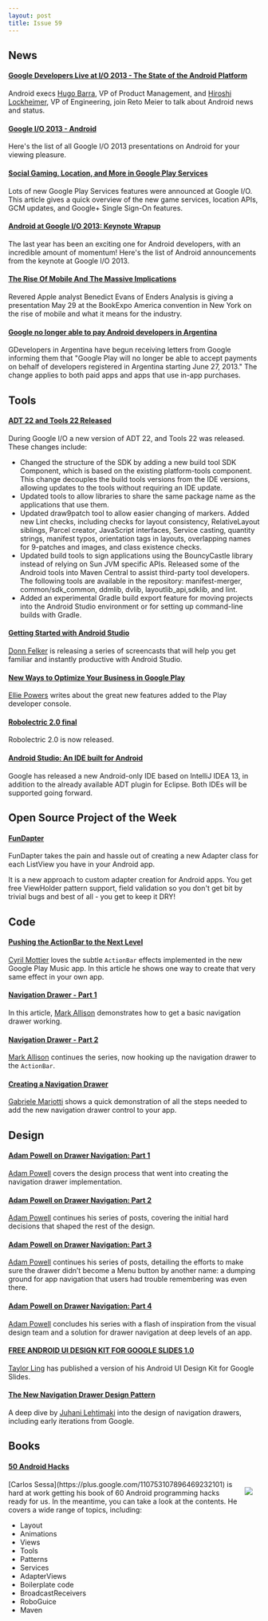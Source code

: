```yaml
---
layout: post
title: Issue 59
---
```

## News

#### [Google Developers Live at I/O 2013 - The State of the Android Platform](https://www.youtube.com/watch?v=GZBLgd07Ra4)
Android execs [Hugo Barra](https://plus.google.com/110023707389740934545), VP of Product Management, and [Hiroshi Lockheimer](https://plus.google.com/116090854176534155612), VP of Engineering, join Reto Meier to talk about Android news and status.

#### [Google I/O 2013 - Android](https://www.youtube.com/playlist?list=PLOU2XLYxmsIJOOTFfYzhR2d-rcSbBbEE_)
Here's the list of all Google I/O 2013 presentations on Android for your viewing pleasure.

#### [Social Gaming, Location, and More in Google Play Services](http://android-developers.blogspot.com/2013/05/social-gaming-location-and-more-in.html)
Lots of new Google Play Services features were announced at Google I/O. This article gives a quick overview of the new game services, location APIs, GCM updates, and Google+ Single Sign-On features. 

#### [Android at Google I/O 2013: Keynote Wrapup](http://android-developers.blogspot.com/2013/05/android-at-google-io-2013-keynote-wrapup.html)
The last year has been an exciting one for Android developers, with an incredible amount of momentum! Here's the list of Android announcements from the keynote at Google I/O 2013.

#### [The Rise Of Mobile And The Massive Implications](http://www.businessinsider.com/heres-an-excellent-presentation-about-the-rise-of-mobile-and-the-massive-implications-2013-5?op=1)
Revered Apple analyst Benedict Evans of Enders Analysis is giving a presentation May 29 at the BookExpo America convention in New York on the rise of mobile and what it means for the industry.

#### [Google no longer able to pay Android developers in Argentina](http://www.theverge.com/2013/5/24/4363960/google-no-longer-able-to-pay-developers-in-argentina-for-apps-pulling)
GDevelopers in Argentina have begun receiving letters from Google informing them that "Google Play will no longer be able to accept payments on behalf of developers registered in Argentina starting June 27, 2013." The change applies to both paid apps and apps that use in-app purchases. 

## Tools

#### [ADT 22 and Tools 22 Released](https://sites.google.com/a/android.com/tools/recent/adt22andtools22released)
During Google I/O a new version of ADT 22, and Tools 22 was released. These changes include:

* Changed the structure of the SDK by adding a new build tool SDK Component, which is based on the existing platform-tools component. This change decouples the build tools versions from the IDE versions, allowing updates to the tools without requiring an IDE update.
* Updated tools to allow libraries to share the same package name as the applications that use them.
* Updated draw9patch tool to allow easier changing of markers.
Added new Lint checks, including checks for layout consistency, RelativeLayout siblings, Parcel creator, JavaScript interfaces, Service casting, quantity strings, manifest typos, orientation tags in layouts, overlapping names for 9-patches and images, and class existence checks.
* Updated build tools to sign applications using the BouncyCastle library instead of relying on Sun JVM specific APIs.
Released some of the Android tools into Maven Central to assist third-party tool developers. The following tools are available in the repository: manifest-merger, common/sdk_common, ddmlib, dvlib, layoutlib_api,sdklib, and lint.
* Added an experimental Gradle build export feature for moving projects into the Android Studio environment or for setting up command-line builds with Gradle.

#### [Getting Started with Android Studio](http://blog.donnfelker.com/2013/05/16/getting-started-with-android-studio/)
[Donn Felker](https://plus.google.com/114746422988923214718) is releasing a series of screencasts that will help you get familiar and instantly productive with Android Studio.

#### [New Ways to Optimize Your Business in Google Play](http://android-developers.blogspot.com/2013/05/new-ways-to-optimize-your-business-in.html)
[Ellie Powers](https://plus.google.com/+ElliePowers) writes about the great new features added to the Play developer console.

#### [Robolectric 2.0 final](http://robolectric.blogspot.com/2013/05/robolectric-2.html)
Robolectric 2.0 is now released.

#### [Android Studio: An IDE built for Android](http://android-developers.blogspot.com/2013/05/android-studio-ide-built-for-android.html)
Google has released a new Android-only IDE based on IntelliJ IDEA 13, in addition to the already available ADT plugin for Eclipse. Both IDEs will be supported going forward.

## Open Source Project of the Week

#### [FunDapter](https://github.com/amigold/FunDapter)
FunDapter takes the pain and hassle out of creating a new Adapter class for each ListView you have in your Android app.

It is a new approach to custom adapter creation for Android apps. You get free ViewHolder pattern support, field validation so you don't get bit by trivial bugs and best of all - you get to keep it DRY!

## Code

#### [Pushing the ActionBar to the Next Level](http://cyrilmottier.com/2013/05/24/pushing-the-actionbar-to-the-next-level/)
[Cyril Mottier](https://plus.google.com/118417777153109946393) loves the subtle `ActionBar` effects implemented in the new Google Play Music app. In this article he shows one way to create that very same effect in your own app.

#### [Navigation Drawer - Part 1](http://blog.stylingandroid.com/archives/1814)
In this article, [Mark Allison](https://plus.google.com/101161883485148457960) demonstrates how to get a basic navigation drawer working.

#### [Navigation Drawer - Part 2](http://blog.stylingandroid.com/archives/1814)
[Mark Allison](https://plus.google.com/101161883485148457960) continues the series, now hooking up the navigation drawer to the `ActionBar`.

#### [Creating a Navigation Drawer](http://gmariotti.blogspot.com/2013/05/creating-navigation-drawer.html)
[Gabriele Mariotti](https://plus.google.com/u/0/114432517923423045208) shows a quick demonstration of all the steps needed to add the new navigation drawer control to your app.

## Design

#### [Adam Powell on Drawer Navigation: Part 1](https://plus.google.com/+AdamWPowell/posts/2zi4DXd3jkm)
[Adam Powell](https://plus.google.com/107708120842840792570) covers the design process that went into creating the navigation drawer implementation.

#### [Adam Powell on Drawer Navigation: Part 2](https://plus.google.com/+AdamWPowell/posts/VdgexsZeXHW)
[Adam Powell](https://plus.google.com/107708120842840792570) continues his series of posts, covering the initial hard decisions that shaped the rest of the design.

#### [Adam Powell on Drawer Navigation: Part 3](https://plus.google.com/+AdamWPowell/posts/8j2GVw72i1E)
[Adam Powell](https://plus.google.com/107708120842840792570) continues his series of posts, detailing the efforts to make sure the drawer didn’t become a Menu button by another name: a dumping ground for app navigation that users had trouble remembering was even there.

#### [Adam Powell on Drawer Navigation: Part 4](https://plus.google.com/+AdamWPowell/posts/TtBFUXhe5HU)
[Adam Powell](https://plus.google.com/107708120842840792570) concludes his series with a flash of inspiration from the visual design team and a solution for drawer navigation at deep levels of an app.

#### [FREE ANDROID UI DESIGN KIT FOR GOOGLE SLIDES 1.0](http://androiduiux.com/2013/05/26/android-ui-design-kit-for-google-slides-1-0-free-template/)
[Taylor Ling](https://plus.google.com/110199935346260350060) has published a version of his Android UI Design Kit for Google Slides.

#### [The New Navigation Drawer Design Pattern](http://www.androiduipatterns.com/2013/05/the-new-navigation-drawer-pattern.html)
A deep dive by [Juhani Lehtimaki](https://plus.google.com/102272971619910906878) into the design of navigation drawers, including early iterations from Google. 


## Books

#### [50 Android Hacks](http://amzn.to/1au1ll7)
<img style="float:right; margin:1em;" src="http://manning.com/sessa/sessa_cover150.jpg" />
[Carlos Sessa](https://plus.google.com/110753107896469232101) is hard at work getting his book of 60 Android programming hacks ready for us. In the meantime, you can take a look at the contents. He covers a wide range of topics, including: 

* Layout
* Animations
* Views
* Tools
* Patterns
* Services
* AdapterViews
* Boilerplate code
* BroadcastReceivers
* RoboGuice
* Maven



